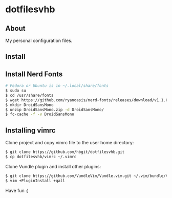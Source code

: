 # dotfilesvhb

## About

My personal configuration files.

## Install 

## Install Nerd Fonts

```bash
# Fedora or Ubuntu is in ~/.local/share/fonts
$ sudo su
$ cd /usr/share/fonts
$ wget https://github.com/ryanoasis/nerd-fonts/releases/download/v1.1.0/DroidSansMono.zip
$ mkdir DroidSansMono
$ unzip DroidSansMono.zip -d DroidSansMono/
$ fc-cache -f -v DroidSansMono

```
## Installing vimrc

Clone project and copy vimrc file to the user home directory:

```bash
$ git clone https://github.com/hbgit/dotfilesvhb.git
$ cp dotfilesvhb/vimrc ~/.vimrc
```

Clone Vundle plugin and install other plugins:

```bash
$ git clone https://github.com/VundleVim/Vundle.vim.git ~/.vim/bundle/Vundle.vim
$ vim +PluginInstall +qall
```

Have fun :)
